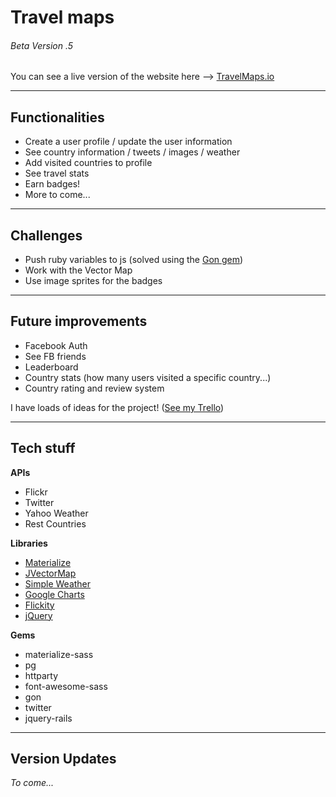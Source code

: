 # Travel maps
###### Beta Version .5

You can see a live version of the website here --> [TravelMaps.io](http://www.travelmaps.io)

***
## Functionalities

- Create a user profile / update the user information
- See country information / tweets / images / weather
- Add visited countries to profile
- See travel stats
- Earn badges!
- More to come...

***
## Challenges

- Push ruby variables to js (solved using the [Gon gem](https://github.com/gazay/gon))
- Work with the Vector Map 
- Use image sprites for the badges

***
## Future improvements

- Facebook Auth
- See FB friends
- Leaderboard
- Country stats (how many users visited a specific country...)
- Country rating and review system

I have loads of ideas for the project! ([See my Trello](https://trello.com/b/2IODzoFf/travel-maps-app))

***
## Tech stuff

**APIs**
- Flickr
- Twitter
- Yahoo Weather
- Rest Countries
 
**Libraries**
- [Materialize](http://materializecss.com)
- [JVectorMap](http://jvectormap.com)
- [Simple Weather](http://simpleweatherjs.com)
- [Google Charts](https://developers.google.com/chart/)
- [Flickity](http://flickity.metafizzy.co)
- [jQuery](http://jquery.com)

**Gems**
- materialize-sass
- pg
- httparty
- font-awesome-sass
- gon
- twitter
- jquery-rails

***
## Version Updates

_To come..._
